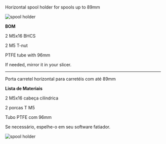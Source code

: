 Horizontal spool holder for spools up to 89mm

![spool holder](https://github.com/nexposito/VoronLegacy/blob/main/Spool%20Holder/Spool%20Holder%20v1.png)

**BOM**


2 M5x16 BHCS

2 M5 T-nut

PTFE tube with 96mm

If needed, mirror it in your slicer.


________________________________________________________________________________

Porta carretel horizontal para carretéis com até 89mm


**Lista de Materiais**


2 M5x16 cabeça cilindrica

2 porcas T M5

Tubo PTFE com 96mm


Se necessário, espelhe-o em seu software fatiador.


![spool holder](https://github.com/nexposito/VoronLegacy/blob/main/Spool%20Holder/VORON%20Legacy%20Assembly%20v7.png)
